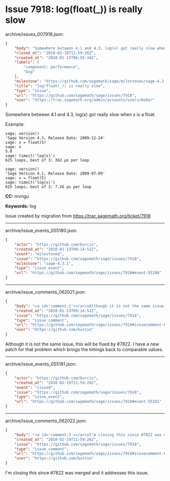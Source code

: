 # Issue 7918: log(float(_)) is really slow

archive/issues_007918.json:
```json
{
    "body": "Somewhere between 4.1 and 4.3, log(x) got really slow when x is a float.\n\nExample:\n\n\n```\nsage: version()\n'Sage Version 4.3, Release Date: 2009-12-24'\nsage: x = float(5)\nsage: x\n5.0\nsage: timeit('log(x)')\n625 loops, best of 3: 362 \u00b5s per loop\n```\n\n```\nsage: version()\n'Sage Version 4.1, Release Date: 2009-07-09'\nsage: x = float(5)\nsage: timeit('log(x)')\n625 loops, best of 3: 7.26 \u00b5s per loop\n```\n\n\n\n**CC:**  mvngu\n\n**Keywords:** log\n\nIssue created by migration from https://trac.sagemath.org/ticket/7918\n\n",
    "closed_at": "2010-02-19T11:59:26Z",
    "created_at": "2010-01-13T06:55:34Z",
    "labels": [
        "component: performance",
        "bug"
    ],
    "milestone": "https://github.com/sagemath/sage/milestones/sage-4.3.3",
    "title": "log(float(_)) is really slow",
    "type": "issue",
    "url": "https://github.com/sagemath/sage/issues/7918",
    "user": "https://trac.sagemath.org/admin/accounts/users/bober"
}
```
Somewhere between 4.1 and 4.3, log(x) got really slow when x is a float.

Example:


```
sage: version()
'Sage Version 4.3, Release Date: 2009-12-24'
sage: x = float(5)
sage: x
5.0
sage: timeit('log(x)')
625 loops, best of 3: 362 µs per loop
```

```
sage: version()
'Sage Version 4.1, Release Date: 2009-07-09'
sage: x = float(5)
sage: timeit('log(x)')
625 loops, best of 3: 7.26 µs per loop
```



**CC:**  mvngu

**Keywords:** log

Issue created by migration from https://trac.sagemath.org/ticket/7918





---

archive/issue_events_055180.json:
```json
{
    "actor": "https://github.com/burcin",
    "created_at": "2010-01-13T09:14:52Z",
    "event": "milestoned",
    "issue": "https://github.com/sagemath/sage/issues/7918",
    "milestone": "sage-4.3.1",
    "type": "issue_event",
    "url": "https://github.com/sagemath/sage/issues/7918#event-55180"
}
```



---

archive/issue_comments_062021.json:
```json
{
    "body": "<a id='comment:1'></a>\nAlthough it is not the same issue, this will be fixed by #7822. I have a new patch for that problem which brings the timings back to comparable values.",
    "created_at": "2010-01-13T09:14:52Z",
    "issue": "https://github.com/sagemath/sage/issues/7918",
    "type": "issue_comment",
    "url": "https://github.com/sagemath/sage/issues/7918#issuecomment-62021",
    "user": "https://github.com/burcin"
}
```

<a id='comment:1'></a>
Although it is not the same issue, this will be fixed by #7822. I have a new patch for that problem which brings the timings back to comparable values.



---

archive/issue_events_055181.json:
```json
{
    "actor": "https://github.com/burcin",
    "created_at": "2010-02-19T11:59:26Z",
    "event": "closed",
    "issue": "https://github.com/sagemath/sage/issues/7918",
    "type": "issue_event",
    "url": "https://github.com/sagemath/sage/issues/7918#event-55181"
}
```



---

archive/issue_comments_062022.json:
```json
{
    "body": "<a id='comment:2'></a>\nI'm closing this since #7822 was merged and it addresses this issue.",
    "created_at": "2010-02-19T11:59:26Z",
    "issue": "https://github.com/sagemath/sage/issues/7918",
    "type": "issue_comment",
    "url": "https://github.com/sagemath/sage/issues/7918#issuecomment-62022",
    "user": "https://github.com/burcin"
}
```

<a id='comment:2'></a>
I'm closing this since #7822 was merged and it addresses this issue.
